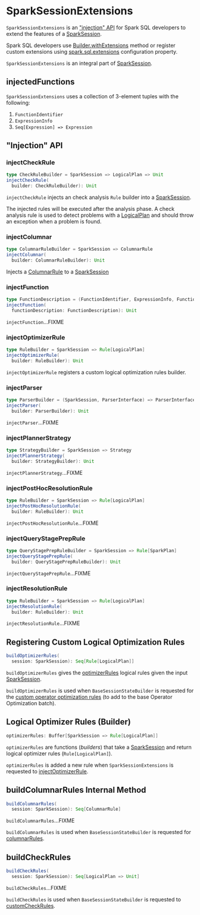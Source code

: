 # SparkSessionExtensions

`SparkSessionExtensions` is an ["injection" API](#injection-api) for Spark SQL developers to extend the features of a [SparkSession](SparkSession.md).

Spark SQL developers use [Builder.withExtensions](SparkSession-Builder.md#withExtensions) method or register custom extensions using [spark.sql.extensions](StaticSQLConf.md#spark.sql.extensions) configuration property.

`SparkSessionExtensions` is an integral part of [SparkSession](SparkSession.md#extensions).

## <span id="injectedFunctions"> injectedFunctions

`SparkSessionExtensions` uses a collection of 3-element tuples with the following:

1. `FunctionIdentifier`
1. `ExpressionInfo`
1. `Seq[Expression] => Expression`

## "Injection" API

### <span id="injectCheckRule"> injectCheckRule

```scala
type CheckRuleBuilder = SparkSession => LogicalPlan => Unit
injectCheckRule(
  builder: CheckRuleBuilder): Unit
```

`injectCheckRule` injects an check analysis `Rule` builder into a [SparkSession](SparkSession.md).

The injected rules will be executed after the analysis phase. A check analysis rule is used to detect problems with a [LogicalPlan](logical-operators/LogicalPlan.md) and should throw an exception when a problem is found.

### <span id="injectColumnar"> injectColumnar

```scala
type ColumnarRuleBuilder = SparkSession => ColumnarRule
injectColumnar(
  builder: ColumnarRuleBuilder): Unit
```

Injects a [ColumnarRule](ColumnarRule.md) to a [SparkSession](SparkSession.md)

### <span id="injectFunction"> injectFunction

```scala
type FunctionDescription = (FunctionIdentifier, ExpressionInfo, FunctionBuilder)
injectFunction(
  functionDescription: FunctionDescription): Unit
```

`injectFunction`...FIXME

### <span id="injectOptimizerRule"> injectOptimizerRule

```scala
type RuleBuilder = SparkSession => Rule[LogicalPlan]
injectOptimizerRule(
  builder: RuleBuilder): Unit
```

`injectOptimizerRule` registers a custom logical optimization rules builder.

### <span id="injectParser"> injectParser

```scala
type ParserBuilder = (SparkSession, ParserInterface) => ParserInterface
injectParser(
  builder: ParserBuilder): Unit
```

`injectParser`...FIXME

### <span id="injectPlannerStrategy"> injectPlannerStrategy

```scala
type StrategyBuilder = SparkSession => Strategy
injectPlannerStrategy(
  builder: StrategyBuilder): Unit
```

`injectPlannerStrategy`...FIXME

### <span id="injectPostHocResolutionRule"> injectPostHocResolutionRule

```scala
type RuleBuilder = SparkSession => Rule[LogicalPlan]
injectPostHocResolutionRule(
  builder: RuleBuilder): Unit
```

`injectPostHocResolutionRule`...FIXME

### <span id="injectQueryStagePrepRule"> injectQueryStagePrepRule

```scala
type QueryStagePrepRuleBuilder = SparkSession => Rule[SparkPlan]
injectQueryStagePrepRule(
  builder: QueryStagePrepRuleBuilder): Unit
```

`injectQueryStagePrepRule`...FIXME

### <span id="injectResolutionRule"> injectResolutionRule

```scala
type RuleBuilder = SparkSession => Rule[LogicalPlan]
injectResolutionRule(
  builder: RuleBuilder): Unit
```

`injectResolutionRule`...FIXME

## <span id="buildOptimizerRules"> Registering Custom Logical Optimization Rules

```scala
buildOptimizerRules(
  session: SparkSession): Seq[Rule[LogicalPlan]]
```

`buildOptimizerRules` gives the [optimizerRules](#optimizerRules) logical rules given the input [SparkSession](SparkSession.md).

`buildOptimizerRules` is used when `BaseSessionStateBuilder` is requested for the [custom operator optimization rules](BaseSessionStateBuilder.md#customOperatorOptimizationRules) (to add to the base Operator Optimization batch).

## <span id="optimizerRules"> Logical Optimizer Rules (Builder)

```scala
optimizerRules: Buffer[SparkSession => Rule[LogicalPlan]]
```

`optimizerRules` are functions (_builders_) that take a [SparkSession](SparkSession.md) and return logical optimizer rules (`Rule[LogicalPlan]`).

`optimizerRules` is added a new rule when `SparkSessionExtensions` is requested to [injectOptimizerRule](#injectOptimizerRule).

## <span id="buildColumnarRules"> buildColumnarRules Internal Method

```scala
buildColumnarRules(
  session: SparkSession): Seq[ColumnarRule]
```

`buildColumnarRules`...FIXME

`buildColumnarRules` is used when `BaseSessionStateBuilder` is requested for [columnarRules](BaseSessionStateBuilder.md#columnarRules).

## <span id="buildCheckRules"> buildCheckRules

```scala
buildCheckRules(
  session: SparkSession): Seq[LogicalPlan => Unit]
```

`buildCheckRules`...FIXME

`buildCheckRules` is used when `BaseSessionStateBuilder` is requested to [customCheckRules](BaseSessionStateBuilder.md#customCheckRules).
